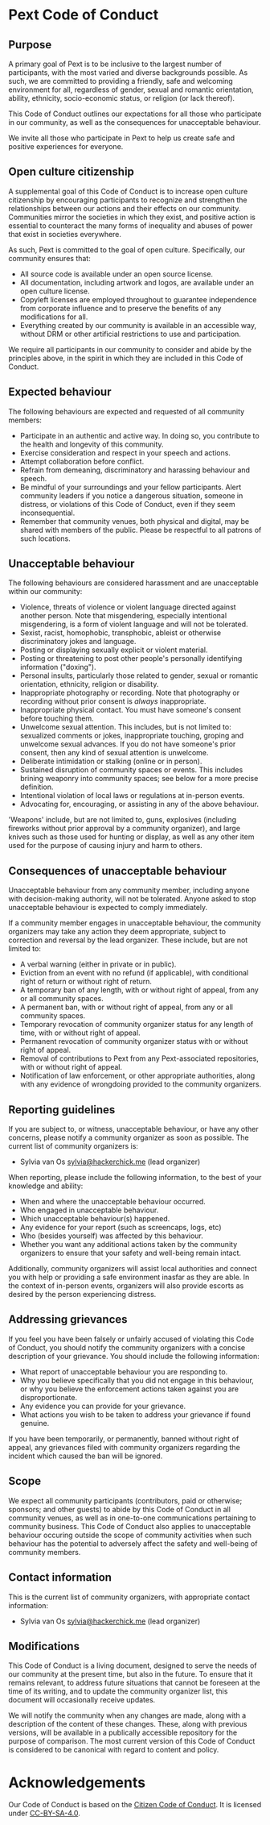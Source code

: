 # Pext Code of Conduct

## Purpose

A primary goal of Pext is to be inclusive to the largest number of participants,
with the most varied and diverse backgrounds possible. As such, we are committed
to providing a friendly, safe and welcoming environment for all, regardless of
gender, sexual and romantic orientation, ability, ethnicity, socio-economic
status, or religion (or lack thereof).

This Code of Conduct outlines our expectations for all those who participate in
our community, as well as the consequences for unacceptable behaviour.

We invite all those who participate in Pext to help us create safe and positive
experiences for everyone.

## Open culture citizenship

A supplemental goal of this Code of Conduct is to increase open culture
citizenship by encouraging participants to recognize and strengthen the
relationships between our actions and their effects on our community.
Communities mirror the societies in which they exist, and positive action is
essential to counteract the many forms of inequality and abuses of power that
exist in societies everywhere.

As such, Pext is committed to the goal of open culture. Specifically, our
community ensures that:

* All source code is available under an open source license.
* All documentation, including artwork and logos, are available under an open
  culture license.
* Copyleft licenses are employed throughout to guarantee independence from
  corporate influence and to preserve the benefits of any modifications for all.
* Everything created by our community is available in an accessible way, without
  DRM or other artificial restrictions to use and participation.

We require all participants in our community to consider and abide by the
principles above, in the spirit in which they are included in this Code of
Conduct.

## Expected behaviour

The following behaviours are expected and requested of all community members:

* Participate in an authentic and active way. In doing so, you contribute to the
  health and longevity of this community.
* Exercise consideration and respect in your speech and actions.
* Attempt collaboration before conflict.
* Refrain from demeaning, discriminatory and harassing behaviour and speech.
* Be mindful of your surroundings and your fellow participants. Alert community
  leaders if you notice a dangerous situation, someone in distress, or
  violations of this Code of Conduct, even if they seem inconsequential.
* Remember that community venues, both physical and digital, may be shared with
  members of the public. Please be respectful to all patrons of such locations.

## Unacceptable behaviour

The following behaviours are considered harassment and are unacceptable within
our community:

* Violence, threats of violence or violent language directed against another
  person. Note that misgendering, especially intentional misgendering, is a
  form of violent language and will not be tolerated.
* Sexist, racist, homophobic, transphobic, ableist or otherwise discriminatory
  jokes and language.
* Posting or displaying sexually explicit or violent material.
* Posting or threatening to post other people's personally identifying
  information ("doxing").
* Personal insults, particularly those related to gender, sexual or romantic
  orientation, ethnicity, religion or disability.
* Inappropriate photography or recording. Note that photography or recording
  without prior consent is _always_ inappropriate.
* Inappropriate physical contact. You must have someone's consent before
  touching them.
* Unwelcome sexual attention. This includes, but is not limited to: sexualized
  comments or jokes, inappropriate touching, groping and unwelcome sexual
  advances. If you do not have someone's prior consent, then any kind of sexual
  attention is unwelcome.
* Deliberate intimidation or stalking (online or in person).
* Sustained disruption of community spaces or events. This includes brining
  weaponry into community spaces; see below for a more precise definition.
* Intentional violation of local laws or regulations at in-person events.
* Advocating for, encouraging, or assisting in any of the above behaviour.

'Weapons' include, but are not limited to, guns, explosives (including 
fireworks without prior approval by a community organizer), and large knives 
such as those used for hunting or display, as well as any other item used for 
the purpose of causing injury and harm to others. 

## Consequences of unacceptable behaviour

Unacceptable behaviour from any community member, including anyone with
decision-making authority, will not be tolerated. Anyone asked to stop
unacceptable behaviour is expected to comply immediately.

If a community member engages in unacceptable behaviour, the community
organizers may take any action they deem appropriate, subject to correction 
and reversal by the lead organizer. These include, but are not limited to:

* A verbal warning (either in private or in public).
* Eviction from an event with no refund (if applicable), with conditional 
  right of return or without right of return.
* A temporary ban of any length, with or without right of appeal, from any or
  all community spaces.
* A permanent ban, with or without right of appeal, from any or all community
  spaces.
* Temporary revocation of community organizer status for any length of time, 
  with or without right of appeal.
* Permanent revocation of community organizer status with or without right of 
  appeal.
* Removal of contributions to Pext from any Pext-associated repositories, with
  or without right of appeal.
* Notification of law enforcement, or other appropriate authorities, along with
  any evidence of wrongdoing provided to the community organizers.

## Reporting guidelines

If you are subject to, or witness, unacceptable behaviour, or have any other
concerns, please notify a community organizer as soon as possible. The current
list of community organizers is:

* Sylvia van Os <sylvia@hackerchick.me> (lead organizer)

When reporting, please include the following information, to the best of your
knowledge and ability:

* When and where the unacceptable behaviour occurred.
* Who engaged in unacceptable behaviour.
* Which unacceptable behaviour(s) happened.
* Any evidence for your report (such as screencaps, logs, etc)
* Who (besides yourself) was affected by this behaviour.
* Whether you want any additional actions taken by the community organizers to 
  ensure that your safety and well-being remain intact.

Additionally, community organizers will assist local authorities and connect you
with help or providing a safe environment inasfar as they are able. In the 
context of in-person events, organizers will also provide escorts as desired by 
the person experiencing distress.

## Addressing grievances

If you feel you have been falsely or unfairly accused of violating this Code of
Conduct, you should notify the community organizers with a concise
description of your grievance. You should include the following information:

* What report of unacceptable behaviour you are responding to.
* Why you believe specifically that you did not engage in this behaviour, or
  why you believe the enforcement actions taken against you are
  disproportionate.
* Any evidence you can provide for your grievance.
* What actions you wish to be taken to address your grievance if found genuine.

If you have been temporarily, or permanently, banned without right of appeal,
any grievances filed with community organizers regarding the incident which
caused the ban will be ignored.

## Scope

We expect all community participants (contributors, paid or otherwise; sponsors;
and other guests) to abide by this Code of Conduct in all 
community venues, as well as in one-to-one communications pertaining to community 
business. This Code of Conduct also applies to unacceptable behaviour occuring 
outside the scope of community activities when such behaviour has the 
potential to adversely affect the safety and well-being of community members.

## Contact information

This is the current list of community organizers, with appropriate contact
information:

* Sylvia van Os <sylvia@hackerchick.me> (lead organizer)

## Modifications

This Code of Conduct is a living document, designed to serve the needs of our
community at the present time, but also in the future. To ensure that it remains
relevant, to address future situations that cannot be foreseen at the time of
its writing, and to update the community organizer list, this document will
occasionally receive updates.

We will notify the community when any changes are made, along with a description
of the content of these changes. These, along with previous versions, will be
available in a publically accessible repository for the purpose of comparison.
The most current version of this Code of Conduct is considered to be
canonical with regard to content and policy.

# Acknowledgements #

Our Code of Conduct is based on the [Citizen Code of Conduct][1]. It is licensed
under [CC-BY-SA-4.0][2].

[1]: http://citizencodeofconduct.org/
[2]: https://spdx.org/licenses/CC-BY-SA-4.0.html

